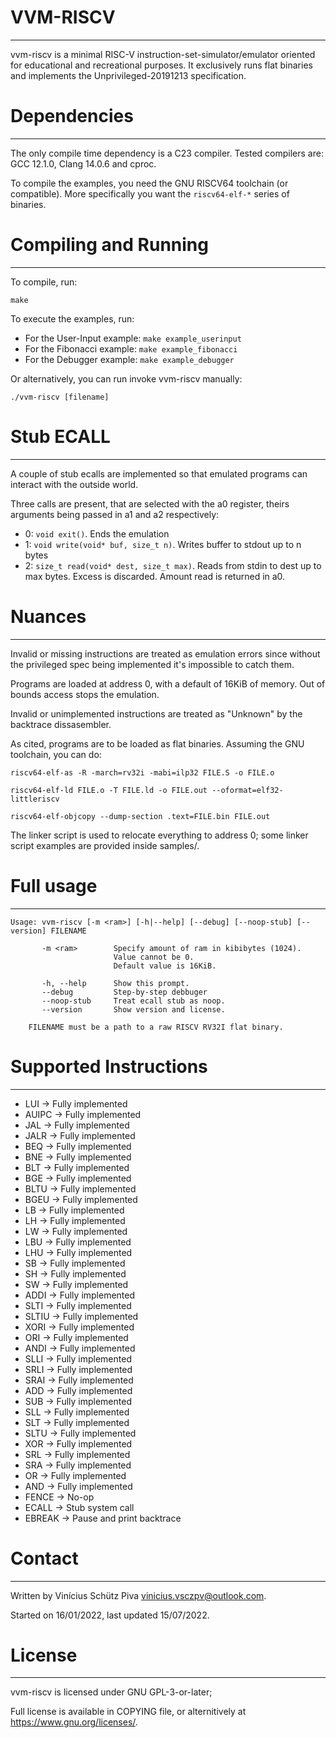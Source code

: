 # VVM-RISCV
---

vvm-riscv is a minimal RISC-V instruction-set-simulator/emulator oriented for educational and recreational purposes. It exclusively runs flat binaries and implements the Unprivileged-20191213 specification.

# Dependencies
---

The only compile time dependency is a C23 compiler.
Tested compilers are: GCC 12.1.0, Clang 14.0.6 and cproc.

To compile the examples, you need the GNU RISCV64 toolchain (or compatible).
More specifically you want the `riscv64-elf-*` series of binaries.

# Compiling and Running
---
To compile, run:

`make`

To execute the examples, run:

 * For the User-Input example: `make example_userinput`
 * For the Fibonacci example:  `make example_fibonacci`
 * For the Debugger example:   `make example_debugger`

Or alternatively, you can run invoke vvm-riscv manually:

`./vvm-riscv [filename]`

# Stub ECALL
---

A couple of stub ecalls are implemented so that emulated programs can interact with the outside world.

Three calls are present, that are selected with the a0 register, theirs arguments being passed in a1 and a2 respectively:

* 0: `void exit()`. Ends the emulation
* 1: `void write(void* buf, size_t n)`. Writes buffer to stdout up to n bytes
* 2: `size_t read(void* dest, size_t max)`. Reads from stdin to dest up to max bytes. Excess is discarded. Amount read is returned in a0.

# Nuances
---

Invalid or missing instructions are treated as emulation errors since without the privileged spec being implemented it's impossible to catch them.

Programs are loaded at address 0, with a default of 16KiB of memory.
Out of bounds access stops the emulation.

Invalid or unimplemented instructions are treated as "Unknown" by the backtrace dissasembler.

As cited, programs are to be loaded as flat binaries. Assuming the GNU toolchain, you can do:

`riscv64-elf-as -R -march=rv32i -mabi=ilp32 FILE.S -o FILE.o`

`riscv64-elf-ld FILE.o -T FILE.ld -o FILE.out --oformat=elf32-littleriscv`

`riscv64-elf-objcopy --dump-section .text=FILE.bin FILE.out`

The linker script is used to relocate everything to address 0; some linker script examples are provided inside samples/.

# Full usage
---


    Usage: vvm-riscv [-m <ram>] [-h|--help] [--debug] [--noop-stub] [--version] FILENAME

           -m <ram>        Specify amount of ram in kibibytes (1024).
                           Value cannot be 0.
                           Default value is 16KiB.

           -h, --help      Show this prompt.
		   --debug         Step-by-step debbuger
           --noop-stub     Treat ecall stub as noop.
           --version       Show version and license.

        FILENAME must be a path to a raw RISCV RV32I flat binary.


# Supported Instructions
---

* LUI   → Fully implemented
* AUIPC → Fully implemented
* JAL   → Fully implemented
* JALR  → Fully implemented
* BEQ   → Fully implemented
* BNE   → Fully implemented
* BLT   → Fully implemented
* BGE   → Fully implemented
* BLTU  → Fully implemented
* BGEU  → Fully implemented
* LB    → Fully implemented
* LH    → Fully implemented
* LW    → Fully implemented
* LBU   → Fully implemented
* LHU   → Fully implemented
* SB    → Fully implemented
* SH    → Fully implemented
* SW    → Fully implemented
* ADDI  → Fully implemented
* SLTI  → Fully implemented
* SLTIU → Fully implemented
* XORI  → Fully implemented
* ORI   → Fully implemented
* ANDI  → Fully implemented
* SLLI  → Fully implemented
* SRLI  → Fully implemented
* SRAI  → Fully implemented
* ADD   → Fully implemented
* SUB   → Fully implemented
* SLL   → Fully implemented
* SLT   → Fully implemented
* SLTU  → Fully implemented
* XOR   → Fully implemented
* SRL   → Fully implemented
* SRA   → Fully implemented
* OR → Fully implemented
* AND → Fully implemented
* FENCE → No-op
* ECALL → Stub system call
* EBREAK → Pause and print backtrace

# Contact
---

Written by Vinícius Schütz Piva <vinicius.vsczpv@outlook.com>.

Started on 16/01/2022, last updated 15/07/2022.

# License
---

vvm-riscv is licensed under GNU GPL-3-or-later;

Full license is available in COPYING file, or alternitively at <https://www.gnu.org/licenses/>.

